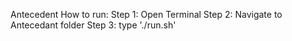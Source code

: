 Antecedent
How to run:
	Step 1: Open Terminal
	Step 2: Navigate to Antecedant folder
	Step 3: type './run.sh'